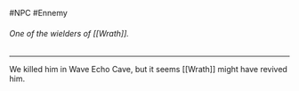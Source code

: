 #NPC #Ennemy 
###### One of the wielders of [[Wrath]].
---
We killed him in Wave Echo Cave, but it seems [[Wrath]] might have revived him.